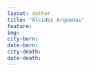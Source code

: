 ```yaml
---
layout: author
title: "Alcides Arguedas"
feature: 
img:
city-born: 
date-born: 
city-death: 
date-death:
---
```

